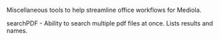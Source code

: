 Miscellaneous tools to help streamline office workflows for Mediola. 

searchPDF - Ability to search multiple pdf files at once. Lists results and names.
